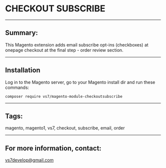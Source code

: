 # CHECKOUT SUBSCRIBE

***

## Summary:

This Magento extension adds email subscribe opt-ins (checkboxes) at onepage checkout at the final step - order review section.

***

## Installation

Log in to the Magento server, go to your Magento install dir and run these commands:
```
composer require vs7/magento-module-checkoutsubscribe
```
***

## Tags:

magento, magento1, vs7, checkout, subscribe, email, order

***
## For more information, contact:
<vs7develop@gmail.com>
